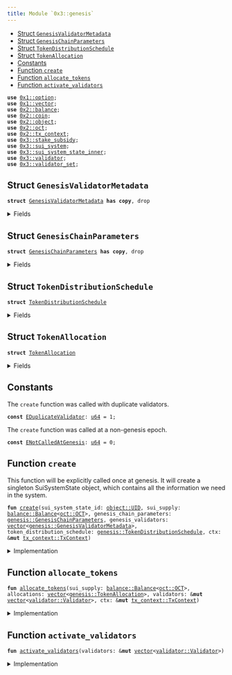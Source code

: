 ```yaml
---
title: Module `0x3::genesis`
---
```




-  [Struct `GenesisValidatorMetadata`](#0x3_genesis_GenesisValidatorMetadata)
-  [Struct `GenesisChainParameters`](#0x3_genesis_GenesisChainParameters)
-  [Struct `TokenDistributionSchedule`](#0x3_genesis_TokenDistributionSchedule)
-  [Struct `TokenAllocation`](#0x3_genesis_TokenAllocation)
-  [Constants](#@Constants_0)
-  [Function `create`](#0x3_genesis_create)
-  [Function `allocate_tokens`](#0x3_genesis_allocate_tokens)
-  [Function `activate_validators`](#0x3_genesis_activate_validators)


<pre><code><b>use</b> <a href="../move-stdlib/option.md#0x1_option">0x1::option</a>;
<b>use</b> <a href="../move-stdlib/vector.md#0x1_vector">0x1::vector</a>;
<b>use</b> <a href="../sui-framework/balance.md#0x2_balance">0x2::balance</a>;
<b>use</b> <a href="../sui-framework/coin.md#0x2_coin">0x2::coin</a>;
<b>use</b> <a href="../sui-framework/object.md#0x2_object">0x2::object</a>;
<b>use</b> <a href="../sui-framework/oct.md#0x2_oct">0x2::oct</a>;
<b>use</b> <a href="../sui-framework/tx_context.md#0x2_tx_context">0x2::tx_context</a>;
<b>use</b> <a href="stake_subsidy.md#0x3_stake_subsidy">0x3::stake_subsidy</a>;
<b>use</b> <a href="sui_system.md#0x3_sui_system">0x3::sui_system</a>;
<b>use</b> <a href="sui_system_state_inner.md#0x3_sui_system_state_inner">0x3::sui_system_state_inner</a>;
<b>use</b> <a href="validator.md#0x3_validator">0x3::validator</a>;
<b>use</b> <a href="validator_set.md#0x3_validator_set">0x3::validator_set</a>;
</code></pre>



<a name="0x3_genesis_GenesisValidatorMetadata"></a>

## Struct `GenesisValidatorMetadata`



<pre><code><b>struct</b> <a href="genesis.md#0x3_genesis_GenesisValidatorMetadata">GenesisValidatorMetadata</a> <b>has</b> <b>copy</b>, drop
</code></pre>



<details>
<summary>Fields</summary>


<dl>
<dt>
<code>name: <a href="../move-stdlib/vector.md#0x1_vector">vector</a>&lt;u8&gt;</code>
</dt>
<dd>

</dd>
<dt>
<code>description: <a href="../move-stdlib/vector.md#0x1_vector">vector</a>&lt;u8&gt;</code>
</dt>
<dd>

</dd>
<dt>
<code>image_url: <a href="../move-stdlib/vector.md#0x1_vector">vector</a>&lt;u8&gt;</code>
</dt>
<dd>

</dd>
<dt>
<code>project_url: <a href="../move-stdlib/vector.md#0x1_vector">vector</a>&lt;u8&gt;</code>
</dt>
<dd>

</dd>
<dt>
<code>sui_address: <b>address</b></code>
</dt>
<dd>

</dd>
<dt>
<code>revenue_receiving_address: <b>address</b></code>
</dt>
<dd>

</dd>
<dt>
<code>gas_price: <a href="../move-stdlib/u64.md#0x1_u64">u64</a></code>
</dt>
<dd>

</dd>
<dt>
<code>commission_rate: <a href="../move-stdlib/u64.md#0x1_u64">u64</a></code>
</dt>
<dd>

</dd>
<dt>
<code>protocol_public_key: <a href="../move-stdlib/vector.md#0x1_vector">vector</a>&lt;u8&gt;</code>
</dt>
<dd>

</dd>
<dt>
<code>proof_of_possession: <a href="../move-stdlib/vector.md#0x1_vector">vector</a>&lt;u8&gt;</code>
</dt>
<dd>

</dd>
<dt>
<code>network_public_key: <a href="../move-stdlib/vector.md#0x1_vector">vector</a>&lt;u8&gt;</code>
</dt>
<dd>

</dd>
<dt>
<code>worker_public_key: <a href="../move-stdlib/vector.md#0x1_vector">vector</a>&lt;u8&gt;</code>
</dt>
<dd>

</dd>
<dt>
<code>network_address: <a href="../move-stdlib/vector.md#0x1_vector">vector</a>&lt;u8&gt;</code>
</dt>
<dd>

</dd>
<dt>
<code>p2p_address: <a href="../move-stdlib/vector.md#0x1_vector">vector</a>&lt;u8&gt;</code>
</dt>
<dd>

</dd>
<dt>
<code>primary_address: <a href="../move-stdlib/vector.md#0x1_vector">vector</a>&lt;u8&gt;</code>
</dt>
<dd>

</dd>
<dt>
<code>worker_address: <a href="../move-stdlib/vector.md#0x1_vector">vector</a>&lt;u8&gt;</code>
</dt>
<dd>

</dd>
</dl>


</details>

<a name="0x3_genesis_GenesisChainParameters"></a>

## Struct `GenesisChainParameters`



<pre><code><b>struct</b> <a href="genesis.md#0x3_genesis_GenesisChainParameters">GenesisChainParameters</a> <b>has</b> <b>copy</b>, drop
</code></pre>



<details>
<summary>Fields</summary>


<dl>
<dt>
<code>protocol_version: <a href="../move-stdlib/u64.md#0x1_u64">u64</a></code>
</dt>
<dd>

</dd>
<dt>
<code>chain_start_timestamp_ms: <a href="../move-stdlib/u64.md#0x1_u64">u64</a></code>
</dt>
<dd>

</dd>
<dt>
<code>epoch_duration_ms: <a href="../move-stdlib/u64.md#0x1_u64">u64</a></code>
</dt>
<dd>

</dd>
<dt>
<code>stake_subsidy_start_epoch: <a href="../move-stdlib/u64.md#0x1_u64">u64</a></code>
</dt>
<dd>

</dd>
<dt>
<code>stake_subsidy_initial_distribution_amount: <a href="../move-stdlib/u64.md#0x1_u64">u64</a></code>
</dt>
<dd>

</dd>
<dt>
<code>stake_subsidy_period_length: <a href="../move-stdlib/u64.md#0x1_u64">u64</a></code>
</dt>
<dd>

</dd>
<dt>
<code>stake_subsidy_decrease_rate: u16</code>
</dt>
<dd>

</dd>
<dt>
<code>max_validator_count: <a href="../move-stdlib/u64.md#0x1_u64">u64</a></code>
</dt>
<dd>

</dd>
<dt>
<code>min_validator_joining_stake: <a href="../move-stdlib/u64.md#0x1_u64">u64</a></code>
</dt>
<dd>

</dd>
<dt>
<code>validator_low_stake_threshold: <a href="../move-stdlib/u64.md#0x1_u64">u64</a></code>
</dt>
<dd>

</dd>
<dt>
<code>validator_very_low_stake_threshold: <a href="../move-stdlib/u64.md#0x1_u64">u64</a></code>
</dt>
<dd>

</dd>
<dt>
<code>validator_low_stake_grace_period: <a href="../move-stdlib/u64.md#0x1_u64">u64</a></code>
</dt>
<dd>

</dd>
</dl>


</details>

<a name="0x3_genesis_TokenDistributionSchedule"></a>

## Struct `TokenDistributionSchedule`



<pre><code><b>struct</b> <a href="genesis.md#0x3_genesis_TokenDistributionSchedule">TokenDistributionSchedule</a>
</code></pre>



<details>
<summary>Fields</summary>


<dl>
<dt>
<code>stake_subsidy_fund_mist: <a href="../move-stdlib/u64.md#0x1_u64">u64</a></code>
</dt>
<dd>

</dd>
<dt>
<code>allocations: <a href="../move-stdlib/vector.md#0x1_vector">vector</a>&lt;<a href="genesis.md#0x3_genesis_TokenAllocation">genesis::TokenAllocation</a>&gt;</code>
</dt>
<dd>

</dd>
</dl>


</details>

<a name="0x3_genesis_TokenAllocation"></a>

## Struct `TokenAllocation`



<pre><code><b>struct</b> <a href="genesis.md#0x3_genesis_TokenAllocation">TokenAllocation</a>
</code></pre>



<details>
<summary>Fields</summary>


<dl>
<dt>
<code>recipient_address: <b>address</b></code>
</dt>
<dd>

</dd>
<dt>
<code>amount_mist: <a href="../move-stdlib/u64.md#0x1_u64">u64</a></code>
</dt>
<dd>

</dd>
<dt>
<code>staked_with_validator: <a href="../move-stdlib/option.md#0x1_option_Option">option::Option</a>&lt;<b>address</b>&gt;</code>
</dt>
<dd>
 Indicates if this allocation should be staked at genesis and with which validator
</dd>
</dl>


</details>

<a name="@Constants_0"></a>

## Constants


<a name="0x3_genesis_EDuplicateValidator"></a>

The <code>create</code> function was called with duplicate validators.


<pre><code><b>const</b> <a href="genesis.md#0x3_genesis_EDuplicateValidator">EDuplicateValidator</a>: <a href="../move-stdlib/u64.md#0x1_u64">u64</a> = 1;
</code></pre>



<a name="0x3_genesis_ENotCalledAtGenesis"></a>

The <code>create</code> function was called at a non-genesis epoch.


<pre><code><b>const</b> <a href="genesis.md#0x3_genesis_ENotCalledAtGenesis">ENotCalledAtGenesis</a>: <a href="../move-stdlib/u64.md#0x1_u64">u64</a> = 0;
</code></pre>



<a name="0x3_genesis_create"></a>

## Function `create`

This function will be explicitly called once at genesis.
It will create a singleton SuiSystemState object, which contains
all the information we need in the system.


<pre><code><b>fun</b> <a href="genesis.md#0x3_genesis_create">create</a>(sui_system_state_id: <a href="../sui-framework/object.md#0x2_object_UID">object::UID</a>, sui_supply: <a href="../sui-framework/balance.md#0x2_balance_Balance">balance::Balance</a>&lt;<a href="../sui-framework/oct.md#0x2_oct_OCT">oct::OCT</a>&gt;, genesis_chain_parameters: <a href="genesis.md#0x3_genesis_GenesisChainParameters">genesis::GenesisChainParameters</a>, genesis_validators: <a href="../move-stdlib/vector.md#0x1_vector">vector</a>&lt;<a href="genesis.md#0x3_genesis_GenesisValidatorMetadata">genesis::GenesisValidatorMetadata</a>&gt;, token_distribution_schedule: <a href="genesis.md#0x3_genesis_TokenDistributionSchedule">genesis::TokenDistributionSchedule</a>, ctx: &<b>mut</b> <a href="../sui-framework/tx_context.md#0x2_tx_context_TxContext">tx_context::TxContext</a>)
</code></pre>



<details>
<summary>Implementation</summary>


<pre><code><b>fun</b> <a href="genesis.md#0x3_genesis_create">create</a>(
    sui_system_state_id: UID,
    <b>mut</b> sui_supply: Balance&lt;OCT&gt;,
    genesis_chain_parameters: <a href="genesis.md#0x3_genesis_GenesisChainParameters">GenesisChainParameters</a>,
    genesis_validators: <a href="../move-stdlib/vector.md#0x1_vector">vector</a>&lt;<a href="genesis.md#0x3_genesis_GenesisValidatorMetadata">GenesisValidatorMetadata</a>&gt;,
    token_distribution_schedule: <a href="genesis.md#0x3_genesis_TokenDistributionSchedule">TokenDistributionSchedule</a>,
    ctx: &<b>mut</b> TxContext,
) {
    // Ensure this is only called at <a href="genesis.md#0x3_genesis">genesis</a>
    <b>assert</b>!(ctx.epoch() == 0, <a href="genesis.md#0x3_genesis_ENotCalledAtGenesis">ENotCalledAtGenesis</a>);

    <b>let</b> <a href="genesis.md#0x3_genesis_TokenDistributionSchedule">TokenDistributionSchedule</a> {
        stake_subsidy_fund_mist,
        allocations,
    } = token_distribution_schedule;

    <b>let</b> subsidy_fund = sui_supply.split(stake_subsidy_fund_mist);
    <b>let</b> <a href="storage_fund.md#0x3_storage_fund">storage_fund</a> = <a href="../sui-framework/balance.md#0x2_balance_zero">balance::zero</a>();

    // Create all the `Validator` structs
    <b>let</b> <b>mut</b> validators = <a href="../move-stdlib/vector.md#0x1_vector">vector</a>[];
    <b>let</b> count = genesis_validators.length();
    <b>let</b> <b>mut</b> i = 0;
    <b>while</b> (i &lt; count) {
        <b>let</b> <a href="genesis.md#0x3_genesis_GenesisValidatorMetadata">GenesisValidatorMetadata</a> {
            name,
            description,
            image_url,
            project_url,
            sui_address,
            revenue_receiving_address,
            gas_price,
            commission_rate,
            protocol_public_key,
            proof_of_possession,
            network_public_key,
            worker_public_key,
            network_address,
            p2p_address,
            primary_address,
            worker_address,
        } = genesis_validators[i];

        <b>let</b> <a href="validator.md#0x3_validator">validator</a> = <a href="validator.md#0x3_validator_new">validator::new</a>(
            sui_address,
            revenue_receiving_address,
            protocol_public_key,
            network_public_key,
            worker_public_key,
            proof_of_possession,
            name,
            description,
            image_url,
            project_url,
            network_address,
            p2p_address,
            primary_address,
            worker_address,
            gas_price,
            commission_rate,
            ctx
        );

        // Ensure that each <a href="validator.md#0x3_validator">validator</a> is unique
        <b>assert</b>!(
            !<a href="validator_set.md#0x3_validator_set_is_duplicate_validator">validator_set::is_duplicate_validator</a>(&validators, &<a href="validator.md#0x3_validator">validator</a>),
            <a href="genesis.md#0x3_genesis_EDuplicateValidator">EDuplicateValidator</a>,
        );

        validators.push_back(<a href="validator.md#0x3_validator">validator</a>);

        i = i + 1;
    };

    // Allocate tokens and staking operations
    <a href="genesis.md#0x3_genesis_allocate_tokens">allocate_tokens</a>(
        sui_supply,
        allocations,
        &<b>mut</b> validators,
        ctx
    );

    // Activate all validators
    <a href="genesis.md#0x3_genesis_activate_validators">activate_validators</a>(&<b>mut</b> validators);

    <b>let</b> system_parameters = <a href="sui_system_state_inner.md#0x3_sui_system_state_inner_create_system_parameters">sui_system_state_inner::create_system_parameters</a>(
        genesis_chain_parameters.epoch_duration_ms,
        genesis_chain_parameters.stake_subsidy_start_epoch,

        // Validator committee parameters
        genesis_chain_parameters.max_validator_count,
        genesis_chain_parameters.min_validator_joining_stake,
        genesis_chain_parameters.validator_low_stake_threshold,
        genesis_chain_parameters.validator_very_low_stake_threshold,
        genesis_chain_parameters.validator_low_stake_grace_period,

        ctx,
    );

    <b>let</b> <a href="stake_subsidy.md#0x3_stake_subsidy">stake_subsidy</a> = <a href="stake_subsidy.md#0x3_stake_subsidy_create">stake_subsidy::create</a>(
        subsidy_fund,
        genesis_chain_parameters.stake_subsidy_initial_distribution_amount,
        genesis_chain_parameters.stake_subsidy_period_length,
        genesis_chain_parameters.stake_subsidy_decrease_rate,
        ctx,
    );

    <a href="sui_system.md#0x3_sui_system_create">sui_system::create</a>(
        sui_system_state_id,
        validators,
        <a href="storage_fund.md#0x3_storage_fund">storage_fund</a>,
        genesis_chain_parameters.protocol_version,
        genesis_chain_parameters.chain_start_timestamp_ms,
        system_parameters,
        <a href="stake_subsidy.md#0x3_stake_subsidy">stake_subsidy</a>,
        ctx,
    );
}
</code></pre>



</details>

<a name="0x3_genesis_allocate_tokens"></a>

## Function `allocate_tokens`



<pre><code><b>fun</b> <a href="genesis.md#0x3_genesis_allocate_tokens">allocate_tokens</a>(sui_supply: <a href="../sui-framework/balance.md#0x2_balance_Balance">balance::Balance</a>&lt;<a href="../sui-framework/oct.md#0x2_oct_OCT">oct::OCT</a>&gt;, allocations: <a href="../move-stdlib/vector.md#0x1_vector">vector</a>&lt;<a href="genesis.md#0x3_genesis_TokenAllocation">genesis::TokenAllocation</a>&gt;, validators: &<b>mut</b> <a href="../move-stdlib/vector.md#0x1_vector">vector</a>&lt;<a href="validator.md#0x3_validator_Validator">validator::Validator</a>&gt;, ctx: &<b>mut</b> <a href="../sui-framework/tx_context.md#0x2_tx_context_TxContext">tx_context::TxContext</a>)
</code></pre>



<details>
<summary>Implementation</summary>


<pre><code><b>fun</b> <a href="genesis.md#0x3_genesis_allocate_tokens">allocate_tokens</a>(
    <b>mut</b> sui_supply: Balance&lt;OCT&gt;,
    <b>mut</b> allocations: <a href="../move-stdlib/vector.md#0x1_vector">vector</a>&lt;<a href="genesis.md#0x3_genesis_TokenAllocation">TokenAllocation</a>&gt;,
    validators: &<b>mut</b> <a href="../move-stdlib/vector.md#0x1_vector">vector</a>&lt;Validator&gt;,
    ctx: &<b>mut</b> TxContext,
) {

    <b>while</b> (!allocations.is_empty()) {
        <b>let</b> <a href="genesis.md#0x3_genesis_TokenAllocation">TokenAllocation</a> {
            recipient_address,
            amount_mist,
            staked_with_validator,
        } = allocations.pop_back();

        <b>let</b> allocation_balance = sui_supply.split(amount_mist);

        <b>if</b> (staked_with_validator.is_some()) {
            <b>let</b> validator_address = staked_with_validator.destroy_some();
            <b>let</b> <a href="validator.md#0x3_validator">validator</a> = <a href="validator_set.md#0x3_validator_set_get_validator_mut">validator_set::get_validator_mut</a>(validators, validator_address);
            <a href="validator.md#0x3_validator">validator</a>.request_add_stake_at_genesis(
                allocation_balance,
                recipient_address,
                ctx
            );
        } <b>else</b> {
            <a href="../sui-framework/oct.md#0x2_oct_transfer">oct::transfer</a>(
                allocation_balance.into_coin(ctx),
                recipient_address,
            );
        };
    };
    allocations.destroy_empty();

    // Provided allocations must fully allocate the sui_supply and there
    // should be none left at this point.
    sui_supply.destroy_zero();
}
</code></pre>



</details>

<a name="0x3_genesis_activate_validators"></a>

## Function `activate_validators`



<pre><code><b>fun</b> <a href="genesis.md#0x3_genesis_activate_validators">activate_validators</a>(validators: &<b>mut</b> <a href="../move-stdlib/vector.md#0x1_vector">vector</a>&lt;<a href="validator.md#0x3_validator_Validator">validator::Validator</a>&gt;)
</code></pre>



<details>
<summary>Implementation</summary>


<pre><code><b>fun</b> <a href="genesis.md#0x3_genesis_activate_validators">activate_validators</a>(validators: &<b>mut</b> <a href="../move-stdlib/vector.md#0x1_vector">vector</a>&lt;Validator&gt;) {
    // Activate all <a href="genesis.md#0x3_genesis">genesis</a> validators
    <b>let</b> count = validators.length();
    <b>let</b> <b>mut</b> i = 0;
    <b>while</b> (i &lt; count) {
        <b>let</b> <a href="validator.md#0x3_validator">validator</a> = &<b>mut</b> validators[i];
        <a href="validator.md#0x3_validator">validator</a>.activate(0);

        i = i + 1;
    };

}
</code></pre>



</details>
